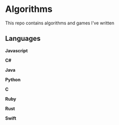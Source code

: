 # Algorithms

This repo contains algorithms and games I've written

## Languages

**Javascript**

**C#**

**Java**

**Python**

**C**

**Ruby**

**Rust**

**Swift**

